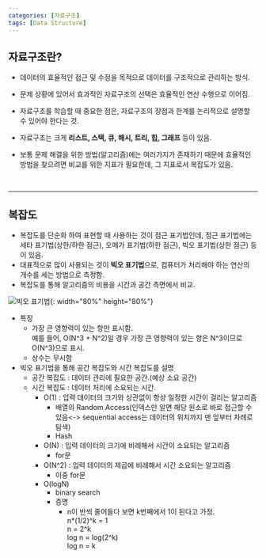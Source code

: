 ```yaml
---
categories: [자료구조]
tags: [Data Structure]
---
```


## 자료구조란?

 - 데이터의 효율적인 접근 및 수정을 목적으로 데이터를 구조적으로 관리하는 방식.
 - 문제 상황에 있어서 효과적인 자료구조의 선택은 효율적인 연산 수행으로 이어짐.
 - 자료구조를 학습할 때 중요한 점은, 자료구조의 장점과 한계를 논리적으로 설명할 수 있어야 한다는 것.

 - 자료구조는 크게 **리스트, 스택, 큐, 해시, 트리, 힙, 그래프** 등이 있음.

 - 보통 문제 해결을 위한 방법(알고리즘)에는 여러가지가 존재하기 때문에 효율적인 방법을 찾으려면 비교를 위한 지표가 필요한데, 그 지표로서 복잡도가 있음.

<br>
<hr>

## 복잡도
 - 복잡도를 단순화 하여 표현할 때 사용하는 것이 점근 표기법인데, 점근 표기법에는 세타 표기법(상한/하한 점근), 오메가 표기법(하한 점근), 빅오 표기법(상한 점근) 등이 있음.
 - 대표적으로 많이 사용되는 것이 **빅오 표기법**으로, 컴퓨터가 처리해야 하는 연산의 개수를 세는 방법으로 측정함.
 - 복잡도를 통해 알고리즘의 비용을 시간과 공간 측면에서 비교.


 ![빅오 표기법](../../assets/img/BigO_Notation.png){: width="80%" height="80%"}

 - 특징
   - 가장 큰 영향력이 있는 항만 표시함. <br>예를 들어, O(N^3 + N^2)일 경우 가장 큰 영향력이 있는 항은 N^3이므로 O(N^3)으로 표시.
   - 상수는 무시함
 - 빅오 표기법을 통해 공간 복잡도와 시간 복잡도를 설명
   - 공간 복잡도 : 데이터 관리에 필요한 공간.(예상 소요 공간)
   - 시간 복잡도 : 데이터 처리에 소요되는 시간.
     - O(1) : 입력 데이터의 크기와 상관없이 항상 일정한 시간이 걸리는 알고리즘
       - 배열의 Random Access(인덱스만 알면 해당 원소로 바로 접근할 수 있음<-> sequential access는 데이터의 위치까지 맨 앞부터 차례로 탐색)
       - Hash
     - O(N) : 입력 데이터의 크기에 비례해서 시간이 소요되는 알고리즘
       - for문
     - O(N^2) : 입력 데이터의 제곱에 비례해서 시간 소요되는 알고리즘
       - 이중 for문
     - O(logN)
       - binary search
       - 증명
         - n이 반씩 줄어들다 보면 k번째에서 1이 된다고 가정.
          <br> n*(1/2)^k = 1
          <br> n = 2^k
          <br> log n = log(2^k)
          <br> log n = k
